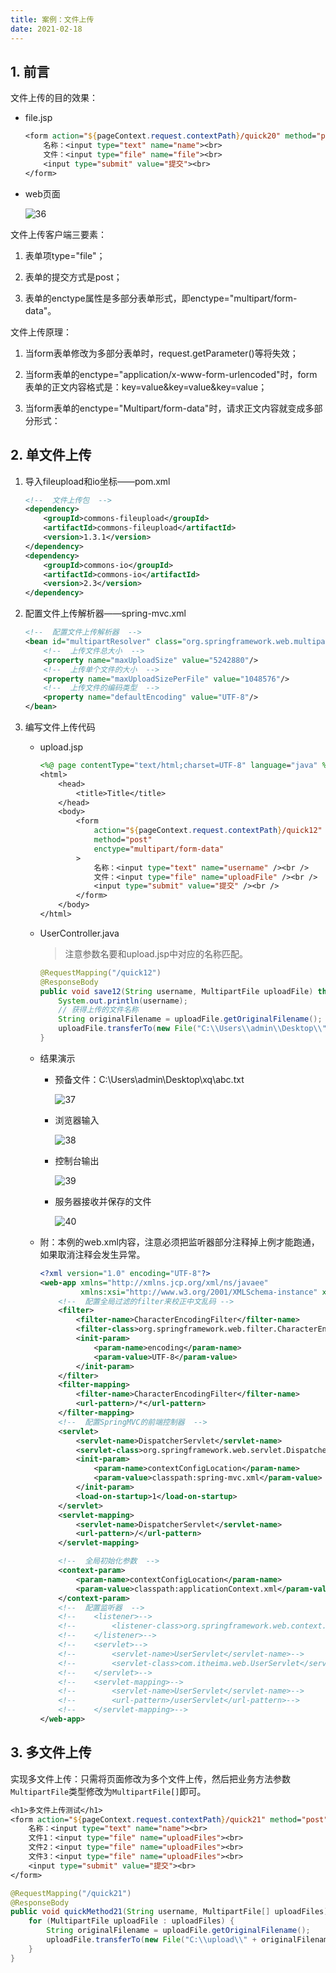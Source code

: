 ```yaml
---
title: 案例：文件上传
date: 2021-02-18
---
```


## 1. 前言

文件上传的目的效果：

- file.jsp

    ```jsp
    <form action="${pageContext.request.contextPath}/quick20" method="post" enctype="multipart/form-data">
        名称：<input type="text" name="name"><br>
        文件：<input type="file" name="file"><br>
        <input type="submit" value="提交"><br>
    </form>
    ```

- web页面

    ![36](https://figure-bed.chua-n.com/JavaWeb/SpringMVC/36.png)

文件上传客户端三要素：

1. 表单项type="file"；

2. 表单的提交方式是post；

3. 表单的enctype属性是多部分表单形式，即enctype="multipart/form-data"。

文件上传原理：

1. 当form表单修改为多部分表单时，request.getParameter()等将失效；

2. 当form表单的enctype="application/x-www-form-urlencoded"时，form表单的正文内容格式是：key=value&key=value&key=value；

3. 当form表单的enctype="Multipart/form-data"时，请求正文内容就变成多部分形式：

## 2. 单文件上传

1. 导入fileupload和io坐标——pom.xml

    ```xml
    <!--  文件上传包  -->
    <dependency>
        <groupId>commons-fileupload</groupId>
        <artifactId>commons-fileupload</artifactId>
        <version>1.3.1</version>
    </dependency>
    <dependency>
        <groupId>commons-io</groupId>
        <artifactId>commons-io</artifactId>
        <version>2.3</version>
    </dependency>
    ```

2. 配置文件上传解析器——spring-mvc.xml

    ```xml
    <!--  配置文件上传解析器  -->
    <bean id="multipartResolver" class="org.springframework.web.multipart.commons.CommonsMultipartResolver">
        <!--  上传文件总大小  -->
        <property name="maxUploadSize" value="5242880"/>
        <!--  上传单个文件的大小  -->
        <property name="maxUploadSizePerFile" value="1048576"/>
        <!--  上传文件的编码类型  -->
        <property name="defaultEncoding" value="UTF-8"/>
    </bean>
    ```

3. 编写文件上传代码

    - upload.jsp

        ```jsp
        <%@ page contentType="text/html;charset=UTF-8" language="java" %>
        <html>
            <head>
                <title>Title</title>
            </head>
            <body>
                <form
                    action="${pageContext.request.contextPath}/quick12"
                    method="post"
                    enctype="multipart/form-data"
                >
                    名称：<input type="text" name="username" /><br />
                    文件：<input type="file" name="uploadFile" /><br />
                    <input type="submit" value="提交" /><br />
                </form>
            </body>
        </html>
        ```

    - UserController.java

        > 注意参数名要和upload.jsp中对应的名称匹配。

        ```java
        @RequestMapping("/quick12")
        @ResponseBody
        public void save12(String username, MultipartFile uploadFile) throws IOException {
            System.out.println(username);
            // 获得上传的文件名称
            String originalFilename = uploadFile.getOriginalFilename();
            uploadFile.transferTo(new File("C:\\Users\\admin\\Desktop\\" + originalFilename));
        }
        ```

    - 结果演示

        - 预备文件：C:\Users\admin\Desktop\xq\abc.txt

            ![37](https://figure-bed.chua-n.com/JavaWeb/SpringMVC/37.png)

        - 浏览器输入

            ![38](https://figure-bed.chua-n.com/JavaWeb/SpringMVC/38.png)

        - 控制台输出

            ![39](https://figure-bed.chua-n.com/JavaWeb/SpringMVC/39.png)

        - 服务器接收并保存的文件

            ![40](https://figure-bed.chua-n.com/JavaWeb/SpringMVC/40.png)

    - 附：本例的web.xml内容，注意必须把监听器部分注释掉上例才能跑通，如果取消注释会发生异常。

        ```xml
        <?xml version="1.0" encoding="UTF-8"?>
        <web-app xmlns="http://xmlns.jcp.org/xml/ns/javaee"
                 xmlns:xsi="http://www.w3.org/2001/XMLSchema-instance" xsi:schemaLocation="http://xmlns.jcp.org/xml/ns/javaee http://xmlns.jcp.org/xml/ns/javaee/web-app_4_0.xsd" version="4.0">
            <!--  配置全局过滤的filter来校正中文乱码 -->
            <filter>
                <filter-name>CharacterEncodingFilter</filter-name>
                <filter-class>org.springframework.web.filter.CharacterEncodingFilter</filter-class>
                <init-param>
                    <param-name>encoding</param-name>
                    <param-value>UTF-8</param-value>
                </init-param>
            </filter>
            <filter-mapping>
                <filter-name>CharacterEncodingFilter</filter-name>
                <url-pattern>/*</url-pattern>
            </filter-mapping>
            <!--  配置SpringMVC的前端控制器  -->
            <servlet>
                <servlet-name>DispatcherServlet</servlet-name>
                <servlet-class>org.springframework.web.servlet.DispatcherServlet</servlet-class>
                <init-param>
                    <param-name>contextConfigLocation</param-name>
                    <param-value>classpath:spring-mvc.xml</param-value>
                </init-param>
                <load-on-startup>1</load-on-startup>
            </servlet>
            <servlet-mapping>
                <servlet-name>DispatcherServlet</servlet-name>
                <url-pattern>/</url-pattern>
            </servlet-mapping>
        
            <!--  全局初始化参数  -->
            <context-param>
                <param-name>contextConfigLocation</param-name>
                <param-value>classpath:applicationContext.xml</param-value>
            </context-param>
            <!--  配置监听器  -->
            <!--    <listener>-->
            <!--        <listener-class>org.springframework.web.context.ContextLoaderListener</listener-class>-->
            <!--    </listener>-->
            <!--    <servlet>-->
            <!--        <servlet-name>UserServlet</servlet-name>-->
            <!--        <servlet-class>com.itheima.web.UserServlet</servlet-class>-->
            <!--    </servlet>-->
            <!--    <servlet-mapping>-->
            <!--        <servlet-name>UserServlet</servlet-name>-->
            <!--        <url-pattern>/userServlet</url-pattern>-->
            <!--    </servlet-mapping>-->
        </web-app>
        ```

## 3. 多文件上传

实现多文件上传：只需将页面修改为多个文件上传，然后把业务方法参数`MultipartFile`类型修改为`MultipartFile[]`即可。

```jsp
<h1>多文件上传测试</h1>
<form action="${pageContext.request.contextPath}/quick21" method="post" enctype="multipart/form-data">
    名称：<input type="text" name="name"><br>
    文件1：<input type="file" name="uploadFiles"><br>
    文件2：<input type="file" name="uploadFiles"><br>
    文件3：<input type="file" name="uploadFiles"><br>
    <input type="submit" value="提交"><br>
</form>
```

```java
@RequestMapping("/quick21")
@ResponseBody
public void quickMethod21(String username, MultipartFile[] uploadFiles) throws IOException {
    for (MultipartFile uploadFile : uploadFiles) {
        String originalFilename = uploadFile.getOriginalFilename();
        uploadFile.transferTo(new File("C:\\upload\\" + originalFilename));
    }
}
```

